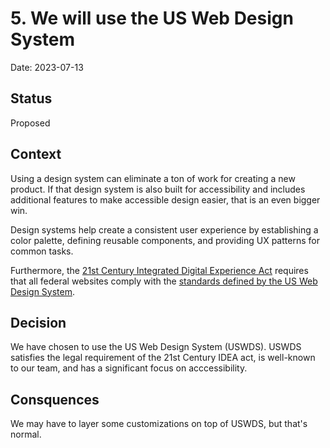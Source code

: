 # 5. We will use the US Web Design System

Date: 2023-07-13

## Status

Proposed

## Context

Using a design system can eliminate a ton of work for creating a new product.
If that design system is also built for accessibility and includes additional
features to make accessible design easier, that is an even bigger win.

Design systems help create a consistent user experience by establishing a color
palette, defining reusable components, and providing UX patterns for common
tasks.

Furthermore, the [21st Century Integrated Digital Experience Act](https://www.congress.gov/bill/115th-congress/house-bill/5759/text)
requires that all federal websites comply with the [standards defined by the US Web Design System](https://designsystem.digital.gov/website-standards/).

## Decision

We have chosen to use the US Web Design System (USWDS). USWDS satisfies the
legal requirement of the 21st Century IDEA act, is well-known to our team, and
has a significant focus on acccessibility.

## Consquences

We may have to layer some customizations on top of USWDS, but that's normal.
